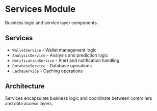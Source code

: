 # Services Module

Business logic and service layer components.

## Services

- `WalletService` - Wallet management logic
- `AnalysisService` - Analysis and prediction logic
- `NotificationService` - Alert and notification handling
- `DatabaseService` - Database operations
- `CacheService` - Caching operations

## Architecture

Services encapsulate business logic and coordinate between controllers and data access layers.
